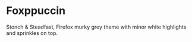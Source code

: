 # Foxppuccin
Stonch &amp; Steadfast, Firefox murky grey theme with minor white highlights and sprinkles on top.
